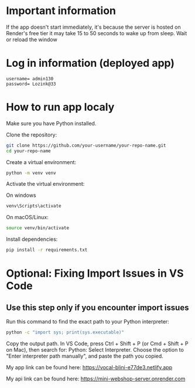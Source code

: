 # Important information

If the app doesn't start immediately, it's because the server is hosted on Render's free tier it may take 15 to 50 seconds to wake up from sleep. Wait or reload the window

# Log in information (deployed app)

```text
username= admin130
password= Lozink@33
```

# How to run app localy
Make sure you have Python installed.

Clone the repository:

```bash
git clone https://github.com/your-username/your-repo-name.git
cd your-repo-name
```

Create a virtual environment:

```bash
python -m venv venv
```

Activate the virtual environment:

On windows

```bash
venv\Scripts\activate
```
On macOS/Linux:

```bash
source venv/bin/activate
```

Install dependencies:

```bash
pip install -r requirements.txt
```

# Optional: Fixing Import Issues in VS Code

## Use this step only if you encounter import issues

Run this command to find the exact path to your Python interpreter:

```bash
python -c "import sys; print(sys.executable)"
```

Copy the output path. In VS Code, press Ctrl + Shift + P (or Cmd + Shift + P on Mac), then search for: Python: Select Interpreter. Choose the option to "Enter interpreter path manually", and paste the path you copied.


My app link can be found here: https://vocal-blini-e77de3.netlify.app

My api link can be found here: https://mini-webshop-server.onrender.com





